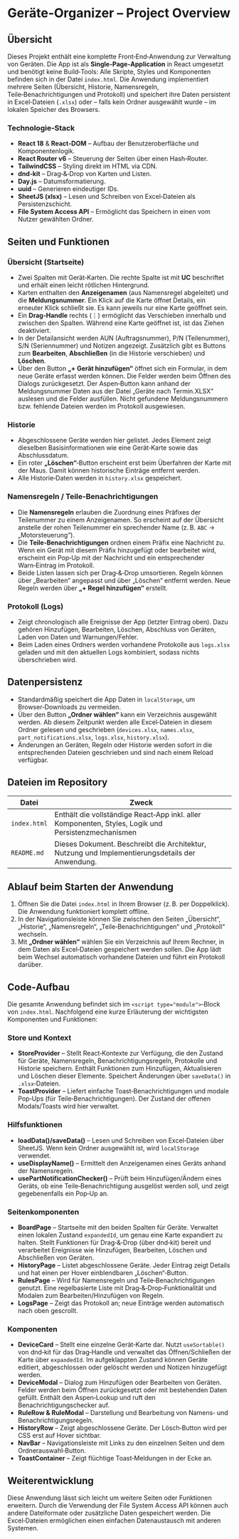 # Geräte-Organizer – Project Overview

## Übersicht

Dieses Projekt enthält eine komplette Front‑End‑Anwendung zur Verwaltung von Geräten. Die App ist als **Single‑Page‑Application** in React umgesetzt und benötigt keine Build‑Tools: Alle Skripte, Styles und Komponenten befinden sich in der Datei `index.html`. Die Anwendung implementiert mehrere Seiten (Übersicht, Historie, Namensregeln, Teile‑Benachrichtigungen und Protokoll) und speichert ihre Daten persistent in Excel‑Dateien (`.xlsx`) oder – falls kein Ordner ausgewählt wurde – im lokalen Speicher des Browsers.

### Technologie‑Stack

* **React 18** & **React‑DOM** – Aufbau der Benutzeroberfläche und Komponentenlogik.
* **React Router v6** – Steuerung der Seiten über einen Hash‑Router.
* **TailwindCSS** – Styling direkt im HTML via CDN.
* **dnd‑kit** – Drag‑&‑Drop von Karten und Listen.
* **Day.js** – Datumsformatierung.
* **uuid** – Generieren eindeutiger IDs.
* **SheetJS (xlsx)** – Lesen und Schreiben von Excel‑Dateien als Persistenzschicht.
* **File System Access API** – Ermöglicht das Speichern in einen vom Nutzer gewählten Ordner.

## Seiten und Funktionen

### Übersicht (Startseite)

* Zwei Spalten mit Gerät‑Karten. Die rechte Spalte ist mit **UC** beschriftet und erhält einen leicht rötlichen Hintergrund.
* Karten enthalten den **Anzeigenamen** (aus Namensregel abgeleitet) und die **Meldungsnummer**. Ein Klick auf die Karte öffnet Details, ein erneuter Klick schließt sie. Es kann jeweils nur eine Karte geöffnet sein.
* Ein **Drag‑Handle** rechts (⋮) ermöglicht das Verschieben innerhalb und zwischen den Spalten. Während eine Karte geöffnet ist, ist das Ziehen deaktiviert.
* In der Detailansicht werden AUN (Auftragsnummer), P/N (Teilenummer), S/N (Seriennummer) und Notizen angezeigt. Zusätzlich gibt es Buttons zum **Bearbeiten**, **Abschließen** (in die Historie verschieben) und **Löschen**.
* Über den Button **„+ Gerät hinzufügen“** öffnet sich ein Formular, in dem neue Geräte erfasst werden können. Die Felder werden beim Öffnen des Dialogs zurückgesetzt. Der Aspen‑Button kann anhand der Meldungsnummer Daten aus der Datei „Geräte nach Termin.XLSX“ auslesen und die Felder ausfüllen. Nicht gefundene Meldungsnummern bzw. fehlende Dateien werden im Protokoll ausgewiesen.

### Historie

* Abgeschlossene Geräte werden hier gelistet. Jedes Element zeigt dieselben Basisinformationen wie eine Gerät‑Karte sowie das Abschlussdatum.
* Ein roter **„Löschen“**‑Button erscheint erst beim Überfahren der Karte mit der Maus. Damit können historische Einträge entfernt werden.
* Alle Historie‑Daten werden in `history.xlsx` gespeichert.

### Namensregeln / Teile‑Benachrichtigungen

* Die **Namensregeln** erlauben die Zuordnung eines Präfixes der Teilenummer zu einem Anzeigenamen. So erscheint auf der Übersicht anstelle der rohen Teilenummer ein sprechender Name (z. B. `ABC` → „Motorsteuerung“).
* Die **Teile‑Benachrichtigungen** ordnen einem Präfix eine Nachricht zu. Wenn ein Gerät mit diesem Präfix hinzugefügt oder bearbeitet wird, erscheint ein Pop‑Up mit der Nachricht und ein entsprechender Warn‑Eintrag im Protokoll.
* Beide Listen lassen sich per Drag‑&‑Drop umsortieren. Regeln können über „Bearbeiten“ angepasst und über „Löschen“ entfernt werden. Neue Regeln werden über **„+ Regel hinzufügen“** erstellt.

### Protokoll (Logs)

* Zeigt chronologisch alle Ereignisse der App (letzter Eintrag oben). Dazu gehören Hinzufügen, Bearbeiten, Löschen, Abschluss von Geräten, Laden von Daten und Warnungen/Fehler.
* Beim Laden eines Ordners werden vorhandene Protokolle aus `logs.xlsx` geladen und mit den aktuellen Logs kombiniert, sodass nichts überschrieben wird.

## Datenpersistenz

* Standardmäßig speichert die App Daten in `localStorage`, um Browser‑Downloads zu vermeiden.
* Über den Button **„Ordner wählen“** kann ein Verzeichnis ausgewählt werden. Ab diesem Zeitpunkt werden alle Excel‑Dateien in diesem Ordner gelesen und geschrieben (`devices.xlsx`, `names.xlsx`, `part_notifications.xlsx`, `logs.xlsx`, `history.xlsx`).
* Änderungen an Geräten, Regeln oder Historie werden sofort in die entsprechenden Dateien geschrieben und sind nach einem Reload verfügbar.

## Dateien im Repository

| Datei           | Zweck                                                                                               |
|-----------------|------------------------------------------------------------------------------------------------------|
| `index.html`    | Enthält die vollständige React‑App inkl. aller Komponenten, Styles, Logik und Persistenzmechanismen |
| `README.md`     | Dieses Dokument. Beschreibt die Architektur, Nutzung und Implementierungsdetails der Anwendung.      |

## Ablauf beim Starten der Anwendung

1. Öffnen Sie die Datei `index.html` in Ihrem Browser (z. B. per Doppelklick). Die Anwendung funktioniert komplett offline.
2. In der Navigationsleiste können Sie zwischen den Seiten „Übersicht“, „Historie“, „Namensregeln“, „Teile‑Benachrichtigungen“ und „Protokoll“ wechseln.
3. Mit **„Ordner wählen“** wählen Sie ein Verzeichnis auf Ihrem Rechner, in dem Daten als Excel‑Dateien gespeichert werden sollen. Die App lädt beim Wechsel automatisch vorhandene Dateien und führt ein Protokoll darüber.

## Code‑Aufbau

Die gesamte Anwendung befindet sich im `<script type="module">`‑Block von `index.html`. Nachfolgend eine kurze Erläuterung der wichtigsten Komponenten und Funktionen:

### Store und Kontext

* **StoreProvider** – Stellt React‑Kontexte zur Verfügung, die den Zustand für Geräte, Namensregeln, Benachrichtigungsregeln, Protokolle und Historie speichern. Enthält Funktionen zum Hinzufügen, Aktualisieren und Löschen dieser Elemente. Speichert Änderungen über `saveData()` in `.xlsx`‑Dateien.
* **ToastProvider** – Liefert einfache Toast‑Benachrichtigungen und modale Pop‑Ups (für Teile‑Benachrichtigungen). Der Zustand der offenen Modals/Toasts wird hier verwaltet.

### Hilfsfunktionen

* **loadData()/saveData()** – Lesen und Schreiben von Excel‑Dateien über SheetJS. Wenn kein Ordner ausgewählt ist, wird `localStorage` verwendet.
* **useDisplayName()** – Ermittelt den Anzeigenamen eines Geräts anhand der Namensregeln.
* **usePartNotificationChecker()** – Prüft beim Hinzufügen/Ändern eines Geräts, ob eine Teile‑Benachrichtigung ausgelöst werden soll, und zeigt gegebenenfalls ein Pop‑Up an.

### Seitenkomponenten

* **BoardPage** – Startseite mit den beiden Spalten für Geräte. Verwaltet einen lokalen Zustand `expandedId`, um genau eine Karte expandiert zu halten. Stellt Funktionen für Drag‑&‑Drop (über dnd‑kit) bereit und verarbeitet Ereignisse wie Hinzufügen, Bearbeiten, Löschen und Abschließen von Geräten.
* **HistoryPage** – Listet abgeschlossene Geräte. Jeder Eintrag zeigt Details und hat einen per Hover einblendbaren „Löschen“‑Button.
* **RulesPage** – Wird für Namensregeln und Teile‑Benachrichtigungen genutzt. Eine regelbasierte Liste mit Drag‑&‑Drop‑Funktionalität und Modalen zum Bearbeiten/Hinzufügen von Regeln.
* **LogsPage** – Zeigt das Protokoll an; neue Einträge werden automatisch nach oben gescrollt.

### Komponenten

* **DeviceCard** – Stellt eine einzelne Gerät‑Karte dar. Nutzt `useSortable()` von dnd‑kit für das Drag‑Handle und verwaltet das Öffnen/Schließen der Karte über `expandedId`. Im aufgeklappten Zustand können Geräte editiert, abgeschlossen oder gelöscht werden und Notizen hinzugefügt werden.
* **DeviceModal** – Dialog zum Hinzufügen oder Bearbeiten von Geräten. Felder werden beim Öffnen zurückgesetzt oder mit bestehenden Daten gefüllt. Enthält den Aspen‑Lookup und ruft den Benachrichtigungschecker auf.
* **RuleRow & RuleModal** – Darstellung und Bearbeitung von Namens‑ und Benachrichtigungsregeln.
* **HistoryRow** – Zeigt abgeschlossene Geräte. Der Lösch‑Button wird per CSS erst auf Hover sichtbar.
* **NavBar** – Navigationsleiste mit Links zu den einzelnen Seiten und dem Ordnerauswahl‑Button.
* **ToastContainer** – Zeigt flüchtige Toast‑Meldungen in der Ecke an.

## Weiterentwicklung

Diese Anwendung lässt sich leicht um weitere Seiten oder Funktionen erweitern. Durch die Verwendung der File System Access API können auch andere Dateiformate oder zusätzliche Daten gespeichert werden. Die Excel‑Dateien ermöglichen einen einfachen Datenaustausch mit anderen Systemen.
